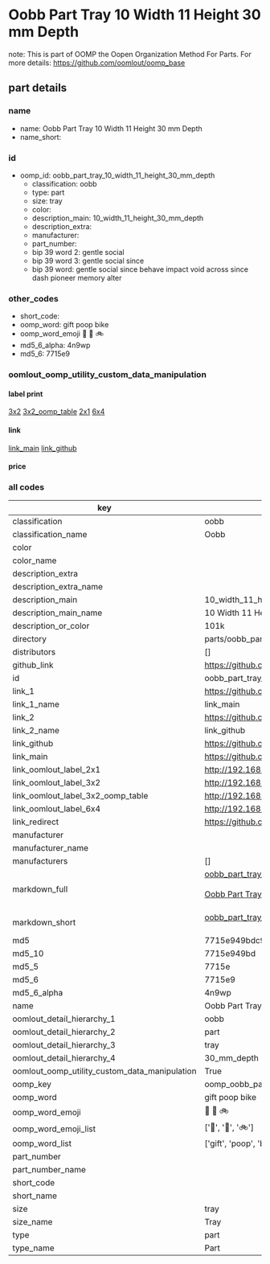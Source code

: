 # Oobb Part Tray 10 Width 11 Height 30 mm Depth  

note: This is part of OOMP the Oopen Organization Method For Parts. For more details: https://github.com/oomlout/oomp_base

##  part details
  







### name
* name: Oobb Part Tray 10 Width 11 Height 30 mm Depth
* name_short: 
### id
* oomp_id: oobb_part_tray_10_width_11_height_30_mm_depth
  * classification: oobb
  * type: part
  * size: tray
  * color: 
  * description_main: 10_width_11_height_30_mm_depth
  * description_extra: 
  * manufacturer: 
  * part_number: 
  * bip 39 word 2: gentle social
  * bip 39 word 3: gentle social since
  * bip 39 word: gentle social since behave impact void across since dash pioneer memory alter

### other_codes
* short_code: 
* oomp_word: gift poop bike
* oomp_word_emoji :gift: :poop: :bike:
* md5_6_alpha: 4n9wp
* md5_6: 7715e9






### oomlout_oomp_utility_custom_data_manipulation
#### label print
[3x2](http://192.168.1.245:1112/?label=oomp%204n9wp)
[3x2_oomp_table](http://192.168.1.108:1112/?label=oomp%204n9wp)
[2x1](http://192.168.1.242:1112/?label=oomp%204n9wp)
[6x4](http://192.168.1.55:1112/?label=oomp%204n9wp)    

#### link

[link_main](https://github.com/oomlout/oomlout_oomp_version_1_messy/tree/main/parts/oobb_part_tray_10_width_11_height_30_mm_depth) [link_github](https://github.com/oomlout/oomlout_oomp_version_1_messy/tree/main/parts/oobb_part_tray_10_width_11_height_30_mm_depth)                             

#### price







### all codes 
| key | value |  
| --- | --- |  
| classification | oobb |  
| classification_name | Oobb |  
| color |  |  
| color_name |  |  
| description_extra |  |  
| description_extra_name |  |  
| description_main | 10_width_11_height_30_mm_depth |  
| description_main_name | 10 Width 11 Height 30 mm Depth |  
| description_or_color | 101k |  
| directory | parts/oobb_part_tray_10_width_11_height_30_mm_depth |  
| distributors | [] |  
| github_link | https://github.com/oomlout/oomlout_oomp_part_src/tree/main/parts/oobb_part_tray_10_width_11_height_30_mm_depth |  
| id | oobb_part_tray_10_width_11_height_30_mm_depth |  
| link_1 | https://github.com/oomlout/oomlout_oomp_version_1_messy/tree/main/parts/oobb_part_tray_10_width_11_height_30_mm_depth |  
| link_1_name | link_main |  
| link_2 | https://github.com/oomlout/oomlout_oomp_version_1_messy/tree/main/parts/oobb_part_tray_10_width_11_height_30_mm_depth |  
| link_2_name | link_github |  
| link_github | https://github.com/oomlout/oomlout_oomp_version_1_messy/tree/main/parts/oobb_part_tray_10_width_11_height_30_mm_depth |  
| link_main | https://github.com/oomlout/oomlout_oomp_version_1_messy/tree/main/parts/oobb_part_tray_10_width_11_height_30_mm_depth |  
| link_oomlout_label_2x1 | http://192.168.1.242:1112/?label=oomp%204n9wp |  
| link_oomlout_label_3x2 | http://192.168.1.245:1112/?label=oomp%204n9wp |  
| link_oomlout_label_3x2_oomp_table | http://192.168.1.108:1112/?label=oomp%204n9wp |  
| link_oomlout_label_6x4 | http://192.168.1.55:1112/?label=oomp%204n9wp |  
| link_redirect | https://github.com/oomlout/oomlout_oomp_version_1_messy/tree/main/parts/oobb_part_tray_10_width_11_height_30_mm_depth |  
| manufacturer |  |  
| manufacturer_name |  |  
| manufacturers | [] |  
| markdown_full | [oobb_part_tray_10_width_11_height_30_mm_depth](none)<br>[](none)<br>[Oobb Part Tray 10 Width 11 Height 30 Mm Depth](none)<br><br> |  
| markdown_short | [oobb_part_tray_10_width_11_height_30_mm_depth](none)<br><br> |  
| md5 | 7715e949bdc9204bd638e14792737b09 |  
| md5_10 | 7715e949bd |  
| md5_5 | 7715e |  
| md5_6 | 7715e9 |  
| md5_6_alpha | 4n9wp |  
| name | Oobb Part Tray 10 Width 11 Height 30 mm Depth |  
| oomlout_detail_hierarchy_1 | oobb |  
| oomlout_detail_hierarchy_2 | part |  
| oomlout_detail_hierarchy_3 | tray |  
| oomlout_detail_hierarchy_4 | 30_mm_depth |  
| oomlout_oomp_utility_custom_data_manipulation | True |  
| oomp_key | oomp_oobb_part_tray_10_width_11_height_30_mm_depth |  
| oomp_word | gift poop bike |  
| oomp_word_emoji | :gift: :poop: :bike: |  
| oomp_word_emoji_list | [':gift:', ':poop:', ':bike:'] |  
| oomp_word_list | ['gift', 'poop', 'bike'] |  
| part_number |  |  
| part_number_name |  |  
| short_code |  |  
| short_name |  |  
| size | tray |  
| size_name | Tray |  
| type | part |  
| type_name | Part |  
